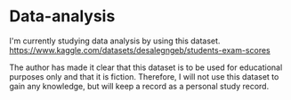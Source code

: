# Data-analysis

I'm currently studying data analysis by using this dataset. 
https://www.kaggle.com/datasets/desalegngeb/students-exam-scores

The author has made it clear that this dataset is to be used for educational purposes only and that it is fiction.
Therefore, I will not use this dataset to gain any knowledge, but will keep a record as a personal study record.
